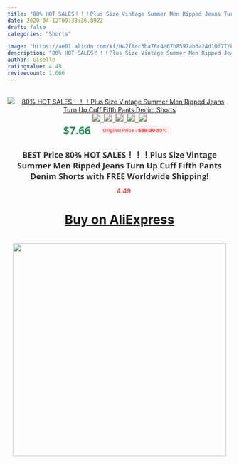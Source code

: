 ```yaml
---
title: "80% HOT SALES！！！Plus Size Vintage Summer Men Ripped Jeans Turn Up Cuff Fifth Pants Denim Shorts"
date: 2020-04-12T09:33:36.892Z
draft: false
categories: "Shorts"

image: "https://ae01.alicdn.com/kf/H42f8cc3ba76c4e67b8597ab3a24d10f7T/80-HOT-SALES-Plus-Size-Vintage-Summer-Men-Ripped-Jeans-Turn-Up-Cuff-Fifth-Pants-Denim.jpg"
description: "80% HOT SALES！！！Plus Size Vintage Summer Men Ripped Jeans Turn Up Cuff Fifth Pants Denim Shorts"
author: Giselle
ratingvalue: 4.49
reviewcount: 1.666
---
```

<br>
<div style="text-align: center;">
<a href="https://s.click.aliexpress.com/e/_AX5MYl" target="_blank" rel="nofollow noopener noreferrer"><img alt="80% HOT SALES！！！Plus Size Vintage Summer Men Ripped Jeans Turn Up Cuff Fifth Pants Denim Shorts" class="magnifier-image" src="https://ae01.alicdn.com/kf/H42f8cc3ba76c4e67b8597ab3a24d10f7T/80-HOT-SALES-Plus-Size-Vintage-Summer-Men-Ripped-Jeans-Turn-Up-Cuff-Fifth-Pants-Denim.jpg_640x640.jpg">
<br>
<img style="border:1px solid salmon" src="https://ae01.alicdn.com/kf/H42f8cc3ba76c4e67b8597ab3a24d10f7T/80-HOT-SALES-Plus-Size-Vintage-Summer-Men-Ripped-Jeans-Turn-Up-Cuff-Fifth-Pants-Denim.jpg_120x120.jpg">&nbsp;&nbsp;<img style="border:1px solid salmon" src="https://ae01.alicdn.com/kf/H357dda471db5480880387258cc2b30c5Z/80-HOT-SALES-Plus-Size-Vintage-Summer-Men-Ripped-Jeans-Turn-Up-Cuff-Fifth-Pants-Denim.jpg_120x120.jpg">&nbsp;&nbsp;<img style="border:1px solid salmon" src="https://ae01.alicdn.com/kf/H422564a7796546d290ab22acc11a3569S/80-HOT-SALES-Plus-Size-Vintage-Summer-Men-Ripped-Jeans-Turn-Up-Cuff-Fifth-Pants-Denim.jpg_120x120.jpg">&nbsp;&nbsp;<img style="border:1px solid salmon" src="https://ae01.alicdn.com/kf/Hd0abf4af8a2c47768eb107cdcb232ecb6/80-HOT-SALES-Plus-Size-Vintage-Summer-Men-Ripped-Jeans-Turn-Up-Cuff-Fifth-Pants-Denim.jpg_120x120.jpg">&nbsp;&nbsp;<img style="border:1px solid salmon" src="https://ae01.alicdn.com/kf/Hc4c1e654b37544a7b9bad3c2591ab281U/80-HOT-SALES-Plus-Size-Vintage-Summer-Men-Ripped-Jeans-Turn-Up-Cuff-Fifth-Pants-Denim.jpg_120x120.jpg"></a></div><br0>
<div style="text-align: center;"><span style="background-color: white; border: 0px; box-sizing: border-box; color: seagreen; display: inline-block; font-family: &quot;open sans&quot; , &quot;arial&quot; , &quot;helvetica&quot; , sans-serif , &quot;heiti&quot;; font-size: 24px; font-stretch: inherit; font-weight: 700; line-height: inherit; margin: 0px 10px 0px 0px; padding: 0px; vertical-align: middle;">$7.66 </span>
<span style="background: rgb(255 , 241 , 241); border-radius: 3px; border: 0px; box-sizing: border-box; color: #ff4747; display: inline-block; font-family: inherit; font-size: 12px; font-stretch: inherit; font-style: inherit; font-variant: inherit; font-weight: 600; line-height: inherit; margin: 0px; padding: 2px 5px; transform: scale(0.9); vertical-align: middle;">Original Price : <b style="text-decoration: line-through;">$38.30 </b> 80%&nbsp;&nbsp;</span></div>
<h1 style="color: #333333; display: inline-block; font-family: &quot;open sans&quot; , &quot;arial&quot; , &quot;helvetica&quot; , sans-serif , &quot;heiti&quot;; font-size: 18px; font-stretch: inherit; font-weight: 700; text-align: center;">BEST Price 80% HOT SALES！！！Plus Size Vintage Summer Men Ripped Jeans Turn Up Cuff Fifth Pants Denim Shorts with FREE Worldwide Shipping!</h1>
<div style="color: #ff4747; text-align: center;">
<img src="https://4.bp.blogspot.com/-M0ZcTcb-5uY/XleCXlxnR4I/AAAAAAAAAEc/OrjgMkXV1oMQFaCRZj5HQwOCBcu3w1FegCPcBGAYYCw/s1600/star.png" style="height: 15px;">&nbsp;<b>4.49</b></div>
<div class="button_cont" align="center"><a class="buynow_a" href="https://s.click.aliexpress.com/e/_AX5MYl" target="_blank" rel="nofollow noopener noreferrer"><H1>Buy on AliExpress</H1></a></div><br>
<div class="separator" style="clear: both; text-align: center;">
<img src="https://lh3.googleusercontent.com/-pTy5HemUv9M/XlePHvY0dAI/AAAAAAAAAE4/0nX5iRUoIWY8eMW9Dpxeirr157OZliDIgCLcBGAsYHQ/s1600/badge.gif" width="480">
</div>
